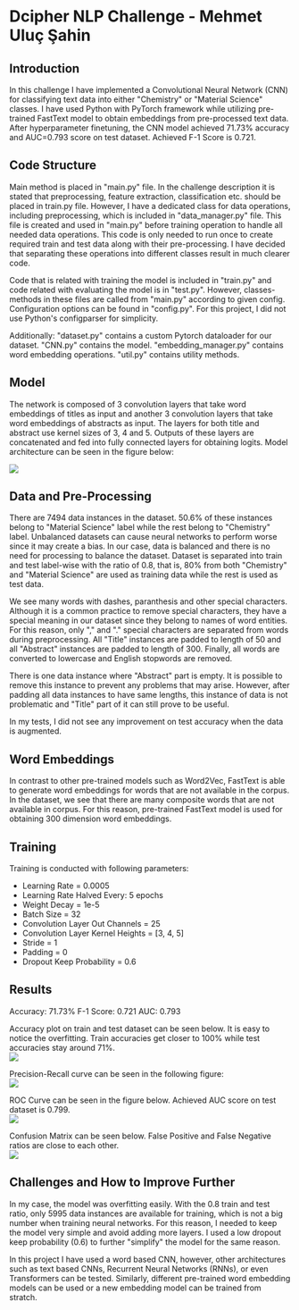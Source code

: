# Dcipher NLP Challenge - Mehmet Uluç Şahin

## Introduction
In this challenge I have implemented a Convolutional Neural Network (CNN) for classifying text data into either "Chemistry" or "Material Science" classes. I have used Python with PyTorch framework while utilizing pre-trained FastText model to obtain embeddings from pre-processed text data. After hyperparameter finetuning, the CNN model achieved 71.73% accuracy and AUC=0.793 score on test dataset. Achieved F-1 Score is 0.721.

## Code Structure
Main method is placed in "main.py" file. In the challenge description it is stated that preprocessing, feature extraction, classification etc. should be placed in train.py file. However, I have a dedicated class for data operations, including preprocessing, which is included in "data_manager.py" file. This file is created and used in "main.py" before training operation to handle all needed data operations. This code is only needed to run once to create required train and test data along with their pre-processing. I have decided that separating these operations into different classes result in much clearer code.

Code that is related with training the model is included in "train.py" and code related with evaluating the model is in "test.py". However, classes-methods in these files are called from "main.py" according to given config. Configuration options can be found in "config.py". For this project, I did not use Python's configparser for simplicity.

Additionally:
"dataset.py" contains a custom Pytorch dataloader for our dataset.
"CNN.py" contains the model.
"embedding_manager.py" contains word embedding operations.
"util.py" contains utility methods.

## Model
The network is composed of 3 convolution layers that take word embeddings of titles as input and another 3 convolution layers that take word embeddings of abstracts as input. The layers for both title and abstract use kernel sizes of 3, 4 and 5. Outputs of these layers are concatenated and fed into fully connected layers for obtaining logits. Model architecture can be seen in the figure below:

![](images/model.png)

## Data and Pre-Processing
There are 7494 data instances in the dataset. 50.6% of these instances belong to "Material Science" label while the rest belong to "Chemistry" label. Unbalanced datasets can cause neural networks to perform worse since it may create a bias. In our case, data is balanced and there is no need for processing to balance the dataset. Dataset is separated into train and test label-wise with the ratio of 0.8, that is, 80% from both "Chemistry" and "Material Science" are used as training data while the rest is used as test data.

We see many words with dashes, paranthesis and other special characters. Although it is a common practice to remove special characters, they have a special meaning in our dataset since they belong to names of word entities. For this reason, only "," and "." special characters are separated from words during preprocessing. All "Title" instances are padded to length of 50 and all "Abstract" instances are padded to length of 300. Finally, all words are converted to lowercase and English stopwords are removed.

There is one data instance where "Abstract" part is empty. It is possible to remove this instance to prevent any problems that may arise. However, after padding all data instances to have same lengths, this instance of data is not problematic and "Title" part of it can still prove to be useful. 

In my tests, I did not see any improvement on test accuracy when the data is augmented.

## Word Embeddings
In contrast to other pre-trained models such as Word2Vec, FastText is able to generate word embeddings for words that are not available in the corpus. In the dataset, we see that there are many composite words that are not available in corpus. For this reason, pre-trained FastText model is used for obtaining 300 dimension word embeddings.

## Training
Training is conducted with following parameters:

<ul>
<li>Learning Rate = 0.0005</li>
<li>Learning Rate Halved Every: 5 epochs</li>
<li>Weight Decay = 1e-5 </li>
<li>Batch Size = 32 </li>
<li>Convolution Layer Out Channels = 25 </li>
<li>Convolution Layer Kernel Heights = [3, 4, 5] </li>
<li>Stride = 1</li>
<li>Padding = 0</li>
<li>Dropout Keep Probability = 0.6 </li>
</ul>





## Results
Accuracy: 71.73%
F-1 Score: 0.721
AUC: 0.793

Accuracy plot on train and test dataset can be seen below. It is easy to notice the overfitting. Train accuracies get closer to 100% while test accuracies stay around 71%. <br />
![](images/Accuracy.png)

Precision-Recall curve can be seen in the following figure: <br />
![](images/PrecisionRecall.png)

ROC Curve can be seen in the figure below. Achieved AUC score on test dataset is 0.799. <br />
![](images/ROC.png)

Confusion Matrix can be seen below. False Positive and False Negative ratios are close to each other.  <br />
![](images/ConfusionMatrix.png)


## Challenges and How to Improve Further
In my case, the model was overfitting easily. With the 0.8 train and test ratio, only 5995 data instances are available for training, which is not a big number when training neural networks. For this reason, I needed to keep the model very simple and avoid adding more layers. I used a low dropout keep probability (0.6) to further "simplify" the model for the same reason.

In this project I have used a word based CNN, however, other architectures such as text based CNNs, Recurrent Neural Networks (RNNs), or even Transformers can be tested. Similarly, different pre-trained word embedding models can be used or a new embedding model can be trained from stratch. 
